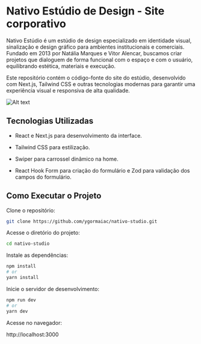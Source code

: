 # Nativo Estúdio de Design - Site corporativo

Nativo Estúdio é um estúdio de design especializado em identidade visual, sinalização e design gráfico para ambientes institucionais e comerciais. Fundado em 2013 por Natália Marques e Vitor Alencar, buscamos criar projetos que dialoguem de forma funcional com o espaço e com o usuário, equilibrando estética, materiais e execução.

Este repositório contém o código-fonte do site do estúdio, desenvolvido com Next.js, Tailwind CSS e outras tecnologias modernas para garantir uma experiência visual e responsiva de alta qualidade.

![Alt text](study-timer.png)

## Tecnologias Utilizadas

- React e Next.js para desenvolvimento da interface.

- Tailwind CSS para estilização.

- Swiper para carrossel dinâmico na home.

- React Hook Form para criação do formulário e Zod para validação dos campos do formulário.

## Como Executar o Projeto

Clone o repositório:

```bash
git clone https://github.com/ygormaiac/nativo-studio.git
```

Acesse o diretório do projeto:

```bash
cd nativo-studio
```

Instale as dependências:

```bash
npm install
# or
yarn install
```

Inicie o servidor de desenvolvimento:

```bash
npm run dev
# or
yarn dev
```

Acesse no navegador:

http://localhost:3000

